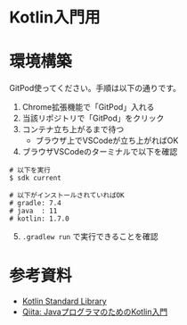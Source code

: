 # Kotlin入門用

# 環境構築
GitPod使ってください。手順は以下の通りです。  

1. Chrome拡張機能で「GitPod」入れる
2. 当該リポジトリで「GitPod」をクリック
3. コンテナ立ち上がるまで待つ
    - ブラウザ上でVSCodeが立ち上がればOK
4. ブラウザVSCodeのターミナルで以下を確認
```shell
# 以下を実行
$ sdk current

# 以下がインストールされていればOK
# gradle: 7.4
# java  : 11
# kotlin: 1.7.0
```
5. `.gradlew run` で実行できることを確認


# 参考資料
- [Kotlin Standard Library](https://kotlinlang.org/api/latest/jvm/stdlib/)
- [Qiita: JavaプログラマのためのKotlin入門](https://qiita.com/koher/items/bcc58c01c6ff2ece658f)